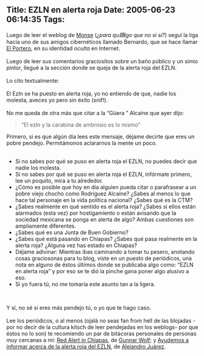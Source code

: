Title: EZLN en alerta roja
Date: 2005-06-23 06:14:35
Tags: 
---
<p>Luego de leer el weblog de <a target="_blank" href="http://monx-xter.blogspot.com">Monse</a> (<em>¿para qu頤igo que no si sí?</em>) seguí
la liga hacia uno de sus amigos cibernéticos llamado Bernardo, que se
hace llamar <a target="_blank" href="http://www.lapuertita.blogspot.com">El Portero</a>, en su identidad <em>oculta</em> en Internet.<br/><br/>
Luego de leer sus comentarios graciositos sobre un baño público y un
simio pintor, llegué a la sección donde se queja de la alerta roja del
EZLN.<br/><br/>
Lo cito textualmente:<br/><strong><br/></strong>El Ezln se ha puesto en alerta roja, yo no entiendo de que, nadie los molesta, aveces yo pero sin éxito (snif!).<br/><br/>
No me queda de otra más que citar a la &#8220;Güera &#8221; Alcaine que ayer dijo:<br/></p>
<blockquote>&#8220;El ezln y la carabina de ambrosio es lo mismo&#8221;</blockquote>
<p>
Primero, si es que algún día lees este mensaje, déjame decirte que eres
un pobre pendejo. Permitámonos aclararnos la mente un poco.<br/><br/></p>
<ul>
<li>Si no sabes por qué se puso en alerta roja el EZLN, no puedes decir que nadie los molesta.</li>
<li>Si no sabes por qué se puso en alerta roja el EZLN, infórmate primero, lee un poquito, mira a tu alrededor.</li>
<li>¿Cómo es posible que hoy en día alguien pueda citar o parafrasear
a un pobre viejo chocho como Rodríguez Alcaine? ¿Sabes al menos lo que
hace tal personaje en la vida política nacional? ¿Sabes qué es la CTM?<br/>
</li>
<li>¿Sabes realmente en qué sentido es el alerta roja? ¿Sabes si
ellos están alarmados (esta vez) por hostigamiento o están avisando que la sociedad mexicana se
ponga en alerta de algo? Ambas cuestiones son ampliamente diferentes.</li>
<li>¿Sabes qué es una Junta de Buen Gobierno?</li>
<li>¿Sabes qué está pasando en Chiapas? ¿Sabes qué pasa realmente en la alerta roja? ¿Alguna vez has estado en Chiapas?<br/>
</li>
<li>Déjame adivinar: Mientras ibas caminando a tomar tu pesero,
anotando cosas graciosonas para tu blog, viste en un puesto de
periódicos, una nota en alguno de éstos últimos donde se publicaba algo como: &#8220;EZLN
en alerta roja&#8221; y por eso se te dió la pinche gana poner algo alusivo a
eso.</li>
<li>Si yo fuera tú, no me tomaría este asunto tan a la ligera.</li>
</ul>
<br/><p>
Y sí, no sé si eres más pendejo tú, o yo que te hago caso.<br/><br/>
Lee los periódicos, o al menos (ojalá no seas fan from hell de las
blojadas -por no decir de la cultura kitsch de leer pendejadas en los
weblogs- por que éstos no lo son) te recomiendo un par de bitácoras
personales de personas muy cercanas a mí: <a target="_blank" href="http://www.gwolf.cx/index.php?gadget=blog&amp;action=single_view&amp;id=80&amp;PHPSESSID=77e5adacaf127a35ea80974aedcff221">Red Alert in Chiapas</a>, de <a target="_blank" href="http://www.gwolf.org">Gunnar Wolf</a>; y <a target="_blank" href="http://blog.bsdcoders.org/%7Ealex/?p=44">Ayudemos a informar acerca de la alerta roja del EZLN</a>, de <a target="_blank" href="http://blog.bsdcoders.org/%7Ealex">Alejandro Juárez</a>.<br/><br/><br/><br/></p>
